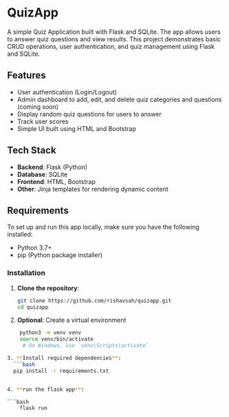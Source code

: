 # QuizApp

A simple Quiz Application built with Flask and SQLite. The app allows users to answer quiz questions and view results. This project demonstrates basic CRUD operations, user authentication, and quiz management using Flask and SQLite.

## Features

- User authentication (Login/Logout)
- Admin dashboard to add, edit, and delete quiz categories and questions (coming soon)
- Display random quiz questions for users to answer
- Track user scores
- Simple UI built using HTML and Bootstrap

## Tech Stack

- **Backend**: Flask (Python)
- **Database**: SQLite
- **Frontend**: HTML, Bootstrap
- **Other**: Jinja templates for rendering dynamic content

## Requirements

To set up and run this app locally, make sure you have the following installed:

- Python 3.7+
- pip (Python package installer)

### Installation

1. **Clone the repository**:

   ```bash
   git clone https://github.com/rishavsah/quizapp.git
   cd quizapp

2. **Optional**:
     Create a virtual environment 

```bash
    python3 -m venv venv
    source venv/bin/activate 
     # On Windows, use `venv\Scripts\activate`

3. **Install required dependencies**:
  ```bash
  pip install -r requirements.txt


4. **run the flask app**:

```bash
    flask run



